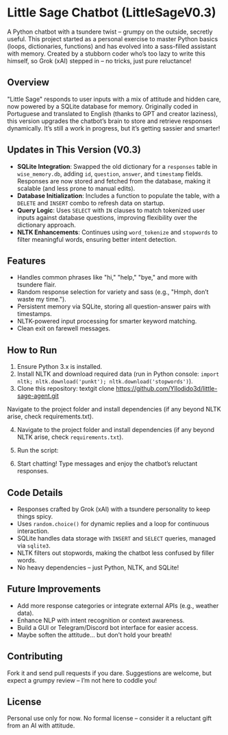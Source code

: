 # Little Sage Chatbot (LittleSageV0.3)

A Python chatbot with a tsundere twist – grumpy on the outside, secretly useful. This project started as a personal exercise to master Python basics (loops, dictionaries, functions) and has evolved into a sass-filled assistant with memory. Created by a stubborn coder who’s too lazy to write this himself, so Grok (xAI) stepped in – no tricks, just pure reluctance!

## Overview

"Little Sage" responds to user inputs with a mix of attitude and hidden care, now powered by a SQLite database for memory. Originally coded in Portuguese and translated to English (thanks to GPT and creator laziness), this version upgrades the chatbot’s brain to store and retrieve responses dynamically. It’s still a work in progress, but it’s getting sassier and smarter!

## Updates in This Version (V0.3)

- **SQLite Integration**: Swapped the old dictionary for a `responses` table in `wise_memory.db`, adding `id`, `question`, `answer`, and `timestamp` fields. Responses are now stored and fetched from the database, making it scalable (and less prone to manual edits).
- **Database Initialization**: Includes a function to populate the table, with a `DELETE` and `INSERT` combo to refresh data on startup.
- **Query Logic**: Uses `SELECT` with `IN` clauses to match tokenized user inputs against database questions, improving flexibility over the dictionary approach.
- **NLTK Enhancements**: Continues using `word_tokenize` and `stopwords` to filter meaningful words, ensuring better intent detection.

## Features

- Handles common phrases like "hi," "help," "bye," and more with tsundere flair.
- Random response selection for variety and sass (e.g., "Hmph, don’t waste my time.").
- Persistent memory via SQLite, storing all question-answer pairs with timestamps.
- NLTK-powered input processing for smarter keyword matching.
- Clean exit on farewell messages.

## How to Run

1. Ensure Python 3.x is installed.
2. Install NLTK and download required data (run in Python console: `import nltk; nltk.download('punkt'); nltk.download('stopwords')`).
3. Clone this repository:
textgit clone https://github.com/Yllodido3d/little-sage-agent.git


Navigate to the project folder and install dependencies (if any beyond NLTK arise, check requirements.txt).


4. Navigate to the project folder and install dependencies (if any beyond NLTK arise, check `requirements.txt`).
5. Run the script:


6. Start chatting! Type messages and enjoy the chatbot’s reluctant responses.

## Code Details

- Responses crafted by Grok (xAI) with a tsundere personality to keep things spicy.
- Uses `random.choice()` for dynamic replies and a loop for continuous interaction.
- SQLite handles data storage with `INSERT` and `SELECT` queries, managed via `sqlite3`.
- NLTK filters out stopwords, making the chatbot less confused by filler words.
- No heavy dependencies – just Python, NLTK, and SQLite!

## Future Improvements

- Add more response categories or integrate external APIs (e.g., weather data).
- Enhance NLP with intent recognition or context awareness.
- Build a GUI or Telegram/Discord bot interface for easier access.
- Maybe soften the attitude… but don’t hold your breath!

## Contributing

Fork it and send pull requests if you dare. Suggestions are welcome, but expect a grumpy review – I’m not here to coddle you!

## License

Personal use only for now. No formal license – consider it a reluctant gift from an AI with attitude.
